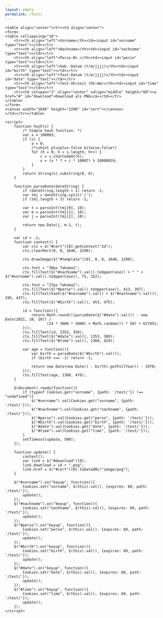 ```yaml
---
layout: empty
permalink: /test/
---
```

<head>
	<meta charset="utf-8">
	<link rel="shortcut icon" href="#">
	<script src="https://ajax.googleapis.com/ajax/libs/jquery/3.6.0/jquery.min.js"></script>
	<script src="../assets/js/js.cookie-2.2.1.min.js"></script>
	<style>
		#template { display: none; }
		#cert { width: 100%; max-width: 1000px; height:auto; }
		@font-face {
			font-family: "Tahoma1";
			src: url("../assets/tahoma.ttf") format("truetype");
		}
		th { font-family: Tahoma1; }
	</style>
</head>
<body>
	<img id="template" src="../images/template2.png">

	<table align="center"><tr><td align="center">
	<form>
	<table cellspacing="10">
		<tr><th align="left">Vorname</th><td><input id="vorname" type="text"></td></tr>
		<tr><th align="left">Nachname</th><td><input id="nachname" type="text"></td></tr>
		<tr><th align="left">Perso-Nr.</th><td><input id="perso" type="text"></td></tr>
		<tr><th align="left">Geb.-Datum (t/m/jjjj)</th><td><input id="birth" type="text"></td></tr>
		<tr><th align="left">Test-Datum (t/m/jjjj)</th><td><input id="date" type="text"></td></tr>
		<tr><th align="left">Test-Uhrzeit (hh:mm)</th><td><input id="time" type="text"></td></tr>
		<tr><td colspan="2" align="center" valign="middle" height="60"><a href="#" id="download">Download als PNG</a></td></tr>
	</table>
	</form>
	<canvas width="1646" height="2290" id="cert"></canvas>
	</td></tr></table>

	<script>
		function hash(s) {
			/* Simple hash function. */
			var x = 100003;
			if (s) {
				a = 0;
				/*jshint plusplus:false bitwise:false*/
				for (h = 0; h < s.length; h++) {
					c = s.charCodeAt(h);
					x = (x * 7 + c * 10007) % 10000019;
				}
			}
			return String(x).substring(0, 6);
		}

		function parseDate(dateString) {
			if (dateString.length < 1) return -1;
			var tmj = dateString.split('/');
			if (tmj.length < 3) return -1;

			var t = parseInt(tmj[0], 10);
			var m = parseInt(tmj[1], 10);
			var j = parseInt(tmj[2], 10);

			return new Date(j, m-1, t);
		}

		var id = -1;
		function context() { 
			var ctx = $("#cert")[0].getContext("2d");
			ctx.clearRect(0, 0, 1646, 2290);

			ctx.drawImage($("#template")[0], 0, 0, 1646, 2290);

			ctx.font = "30px Tahoma1";
			ctx.fillText($("#nachname").val().toUpperCase() + " " + $("#vorname").val().toUpperCase(), 75, 352);
			
			ctx.font = "27px Tahoma1";
			ctx.fillText($("#perso").val().toUpperCase(), 413, 397);
			ctx.fillText(hash($("#vorname").val() + $("#nachname").val()), 295, 437);
			ctx.fillText($("#birth").val(), 453, 475);

			id = function(){
				return Math.round(((parseDate($("#date").val()) - new Date(2021, 10, 10)) /
				       (24 * 3600 * 1000) + Math.random()) * 50) + 627951;
			}();
			ctx.fillText(id, 1353, 350);
			ctx.fillText($("#date").val(), 1353, 389);
			ctx.fillText($("#time").val(), 1360, 429);
			
			var age = function(){
				var birth = parseDate($("#birth").val());
				if (birth === -1) return -1;

				return new Date(new Date() - birth).getFullYear() - 1970;
			}();
			ctx.fillText(age, 1360, 476);
		}

		$(document).ready(function(){
			if (typeof Cookies.get("vorname", {path: '/test/'}) !== "undefined"){
				$("#vorname").val(Cookies.get("vorname", {path: '/test/'}));
				$("#nachname").val(Cookies.get("nachname", {path: '/test/'}));
				$("#perso").val(Cookies.get("perso", {path: '/test/'}));
				$("#birth").val(Cookies.get("birth", {path: '/test/'}));
				$("#date").val(Cookies.get("date", {path: '/test/'}));
				$("#time").val(Cookies.get("time", {path: '/test/'}));
			}
			setTimeout(update, 500);
		});

		function update() {
			context();
			var link = $("#download")[0];
			link.download = id + ".png";
			link.href = $("#cert")[0].toDataURL("image/png");
		}

		$("#vorname").on("keyup", function(){
			Cookies.set("vorname", $(this).val(), {expires: 60, path: '/test/'});
			update();
		});
		$("#nachname").on("keyup", function(){
			Cookies.set("nachname", $(this).val(), {expires: 60, path: '/test/'});
			update();
		});
		$("#perso").on("keyup", function(){
			Cookies.set("perso", $(this).val(), {expires: 60, path: '/test/'});
			update();
		});
		$("#birth").on("keyup", function(){
			Cookies.set("birth", $(this).val(), {expires: 60, path: '/test/'});
			update();
		});
		$("#date").on("keyup", function(){
			Cookies.set("date", $(this).val(), {expires: 60, path: '/test/'});
			update();
		});
		$("#time").on("keyup", function(){
			Cookies.set("time", $(this).val(), {expires: 60, path: '/test/'});
			update();
		});
	</script>
</body>